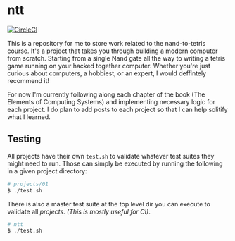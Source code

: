 # ntt

[![CircleCI](https://circleci.com/gh/Shikkic/ntt.svg?style=svg)](https://circleci.com/gh/Shikkic/ntt)

This is a repository for me to store work related to the nand-to-tetris course. It's a project that takes you through building a modern computer from scratch. Starting from a single Nand gate all the way to writing a tetris game running on your hacked together computer. Whether you're just curious about computers, a hobbiest, or an expert, I would deffintely recommend it!

For now I'm currently following along each chapter of the book (The Elements of Computing Systems) and implementing necessary logic for each project. I do plan to add posts to each project so that I can help solitify what I learned.

## Testing

All projects have their own `test.sh` to validate whatever test suites they might need to run. Those can simply be executed by running the following in a given project directory:

```bash
# projects/01
$ ./test.sh
```

There is also a master test suite at the top level dir you can execute to validate all _projects_. _(This is mostly useful for CI)_.

```bash
# ntt
$ ./test.sh
```
